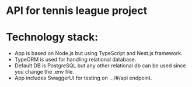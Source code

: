 # API for tennis league project
# Technology stack:
* App is based on Node.js but using TypeScript and Nest.js framework. 
* TypeORM is used for handling relational database.
* Default DB is PostgreSQL but any other relational db can be used since you change the .env file.
* App includes SwaggerUI for testing on .../#/api endpoint.
